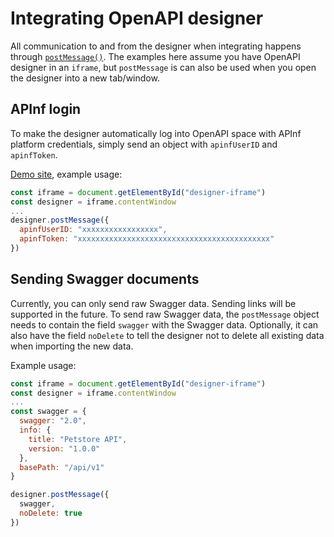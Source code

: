 # Integrating OpenAPI designer
All communication to and from the designer when integrating happens through [`postMessage()`](https://developer.mozilla.org/en-US/docs/Web/API/Window/postMessage).
The examples here assume you have OpenAPI designer in an `iframe`, but `postMessage` is can also be used when you open the designer into a new tab/window.

## APInf login
To make the designer automatically log into OpenAPI space with APInf platform credentials, simply send an object with `apinfUserID` and `apinfToken`.

[Demo site](https://dev.openapi.design/iframe.html), example usage:
```js
const iframe = document.getElementById("designer-iframe")
const designer = iframe.contentWindow
...
designer.postMessage({
  apinfUserID: "xxxxxxxxxxxxxxxxx",
  apinfToken: "xxxxxxxxxxxxxxxxxxxxxxxxxxxxxxxxxxxxxxxxxxx"
})
```

## Sending Swagger documents
Currently, you can only send raw Swagger data. Sending links will be supported in the future.
To send raw Swagger data, the `postMessage` object needs to contain the field `swagger` with the Swagger data. Optionally, it can also have the field `noDelete` to tell the designer not to delete all existing data when importing the new data.

Example usage:
```js
const iframe = document.getElementById("designer-iframe")
const designer = iframe.contentWindow
...
const swagger = {
  swagger: "2.0",
  info: {
    title: "Petstore API",
    version: "1.0.0"
  },
  basePath: "/api/v1"
}

designer.postMessage({
  swagger,
  noDelete: true
})
```
